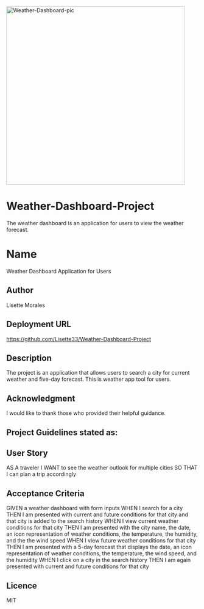 <img width="468" alt="Weather-Dashboard-pic" src="https://user-images.githubusercontent.com/113862182/200449546-494764a6-dd38-4083-92d7-463a0cbd5aea.png">

# Weather-Dashboard-Project
The weather dashboard is an application for users to view the weather forecast.

# Name
Weather Dashboard Application for Users

## Author 
Lisette Morales

## Deployment URL
https://github.com/Lisette33/Weather-Dashboard-Project

## Description
The project is an application that allows users to search a city for current weather and five-day forecast. This is weather app tool for users.

## Acknowledgment
I would like to thank those who provided their helpful guidance.

## Project Guidelines stated as:

## User Story
AS A traveler
I WANT to see the weather outlook for multiple cities
SO THAT I can plan a trip accordingly

## Acceptance Criteria
GIVEN a weather dashboard with form inputs
WHEN I search for a city
THEN I am presented with current and future conditions for that city and that city is added to the search history
WHEN I view current weather conditions for that city
THEN I am presented with the city name, the date, an icon representation of weather conditions, the temperature, the humidity, and the the wind speed
WHEN I view future weather conditions for that city
THEN I am presented with a 5-day forecast that displays the date, an icon representation of weather conditions, the temperature, the wind speed, and the humidity
WHEN I click on a city in the search history
THEN I am again presented with current and future conditions for that city

## Licence
MIT



